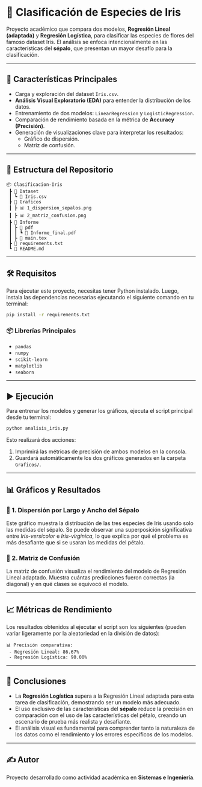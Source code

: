 # 🌸 Clasificación de Especies de Iris

Proyecto académico que compara dos modelos, **Regresión Lineal (adaptada)** y **Regresión Logística**, para clasificar las especies de flores del famoso dataset Iris. El análisis se enfoca intencionalmente en las características del **sépalo**, que presentan un mayor desafío para la clasificación.

---

## 🚀 Características Principales

* Carga y exploración del dataset `Iris.csv`.
* **Análisis Visual Exploratorio (EDA)** para entender la distribución de los datos.
* Entrenamiento de dos modelos: `LinearRegression` y `LogisticRegression`.
* Comparación de rendimiento basada en la métrica de **Accuracy (Precisión)**.
* Generación de visualizaciones clave para interpretar los resultados:
    * Gráfico de dispersión.
    * Matriz de confusión.

---

## 📂 Estructura del Repositorio

```
📦 Clasificacion-Iris
 ┣ 📂 Dataset
 ┃ ┗ 📜 Iris.csv
 ┣ 📂 Graficos
 ┃ ┣ 📊 1_dispersion_sepalos.png
 ┃ ┣ 📊 2_matriz_confusion.png
 ┣ 📂 Informe
 ┃ ┣ 📂 pdf
 ┃ ┃ ┗ 📜 Informe_final.pdf
 ┃ ┣ 📜 main.tex
 ┣ 📜 requirements.txt
 ┗ 📜 README.md
```

---

## 🛠️ Requisitos

Para ejecutar este proyecto, necesitas tener Python instalado. Luego, instala las dependencias necesarias ejecutando el siguiente comando en tu terminal:

```bash
pip install -r requirements.txt
```

### 📦 Librerías Principales

* `pandas`
* `numpy`
* `scikit-learn`
* `matplotlib`
* `seaborn`

---

## ▶️ Ejecución

Para entrenar los modelos y generar los gráficos, ejecuta el script principal desde tu terminal:

```bash
python analisis_iris.py
```

Esto realizará dos acciones:
1.  Imprimirá las métricas de precisión de ambos modelos en la consola.
2.  Guardará automáticamente los dos gráficos generados en la carpeta `Graficos/`.

---

## 📊 Gráficos y Resultados

### 🔹 1. Dispersión por Largo y Ancho del Sépalo
Este gráfico muestra la distribución de las tres especies de Iris usando solo las medidas del sépalo. Se puede observar una superposición significativa entre *Iris-versicolor* e *Iris-virginica*, lo que explica por qué el problema es más desafiante que si se usaran las medidas del pétalo.

### 🔹 2. Matriz de Confusión
La matriz de confusión visualiza el rendimiento del modelo de Regresión Lineal adaptado. Muestra cuántas predicciones fueron correctas (la diagonal) y en qué clases se equivocó el modelo.

---

## 📈 Métricas de Rendimiento

Los resultados obtenidos al ejecutar el script son los siguientes (pueden variar ligeramente por la aleatoriedad en la división de datos):

```
📊 Precisión comparativa:
 - Regresión Lineal: 86.67%
 - Regresión Logística: 90.00%
```

---

## 📌 Conclusiones

* La **Regresión Logística** supera a la Regresión Lineal adaptada para esta tarea de clasificación, demostrando ser un modelo más adecuado.
* El uso exclusivo de las características del **sépalo** reduce la precisión en comparación con el uso de las características del pétalo, creando un escenario de prueba más realista y desafiante.
* El análisis visual es fundamental para comprender tanto la naturaleza de los datos como el rendimiento y los errores específicos de los modelos.

---

## ✍️ Autor

Proyecto desarrollado como actividad académica en **Sistemas e Ingeniería**.
